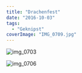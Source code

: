 ```yaml
---
title: "Drachenfest"
date: "2016-10-03"
tags:
  - "Geknipst"
coverImage: "IMG_0709.jpg"
---
```


![img_0703](/images/IMG_0703-1024x768.jpg)

![img_0706](/images/IMG_0706-1024x768.jpg)
